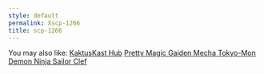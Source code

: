 ```yaml
---
style: default
permalink: Xscp-1266
title: scp-1266
---
```

You may also like:
[KaktusKast Hub](http://scp-wiki.net/kaktuskast-hub)
[Pretty Magic Gaiden Mecha Tokyo-Mon Demon Ninja Sailor Clef](http://scp-wiki.net/pretty-magic-gaiden-mecha-tokyo-mon-demon-ninja-sailor-clef)